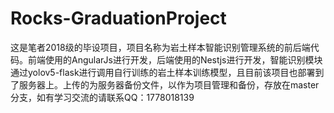 # Rocks-GraduationProject
这是笔者2018级的毕设项目，项目名称为岩土样本智能识别管理系统的前后端代码。前端使用的AngularJs进行开发，后端使用的Nestjs进行开发，智能识别模块通过yolov5-flask进行调用自行训练的岩土样本训练模型，且目前该项目也部署到了服务器上。上传的为服务器备份文件，以作为项目管理和备份，存放在master分支，如有学习交流的请联系QQ：1778018139
